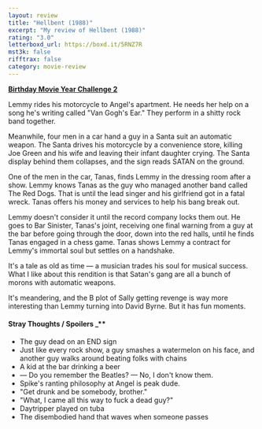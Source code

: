 ```yaml
---
layout: review
title: "Hellbent (1988)"
excerpt: "My review of Hellbent (1988)"
rating: "3.0"
letterboxd_url: https://boxd.it/5RNZ7R
mst3k: false
rifftrax: false
category: movie-review
---
```


<b><a href="https://boxd.it/sWI7Y" rel="nofollow">Birthday Movie Year Challenge 2</a></b>

Lemmy rides his motorcycle to Angel's apartment. He needs her help on a song he's writing called "Van Gogh's Ear." They perform in a shitty rock band together.

Meanwhile, four men in a car hand a guy in a Santa suit an automatic weapon. The Santa drives his motorcycle by a convenience store, killing Joe Green and his wife and leaving their infant daughter crying. The Santa display behind them collapses, and the sign reads SATAN on the ground.

One of the men in the car, Tanas, finds Lemmy in the dressing room after a show. Lemmy knows Tanas as the guy who managed another band called The Red Dogs. That is until the lead singer and his girlfriend got in a fatal wreck. Tanas offers his money and services to help his bang break out.

Lemmy doesn't consider it until the record company locks them out. He goes to Bar Sinister, Tanas's joint, receiving one final warning from a guy at the bar before going through the door, down into the red halls, until he finds Tanas engaged in a chess game. Tanas shows Lemmy a contract for Lemmy's immortal soul but settles on a handshake.

It's a tale as old as time — a musician trades his soul for musical success. What I like about this rendition is that Satan's gang are all a bunch of morons with automatic weapons.

It's meandering, and the B plot of Sally getting revenge is way more interesting than Lemmy turning into David Byrne. But it has fun moments.

#### Stray Thoughts / Spoilers \_\*\*</b>

- The guy dead on an END sign
- Just like every rock show, a guy smashes a watermelon on his face, and another guy walks around beating folks with chains
- A kid at the bar drinking a beer
- — Do you remember the Beatles? — No, I don't know them.
- Spike's ranting philosophy at Angel is peak dude.
- "Get drunk and be somebody, brother."
- "What, I came all this way to fuck a dead guy?"
- Daytripper played on tuba
- The disembodied hand that waves when someone passes
